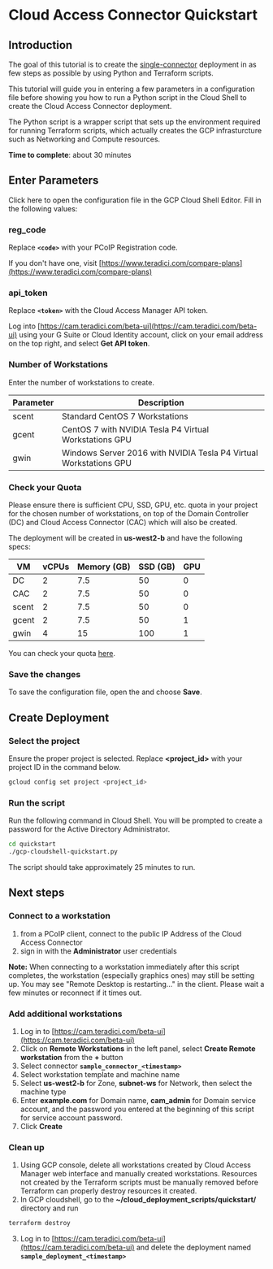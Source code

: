 # Cloud Access Connector Quickstart

## Introduction
The goal of this tutorial is to create the [single-connector](https://github.com/teradici/cloud_deployment_scripts#single-connector) deployment in as few steps as possible by using Python and Terraform scripts.

This tutorial will guide you in entering a few parameters in a configuration file before showing you how to run a Python script in the Cloud Shell to create the Cloud Access Connector deployment.

The Python script is a wrapper script that sets up the environment required for running Terraform scripts, which actually creates the GCP infrasturcture such as Networking and Compute resources.

**Time to complete**: about 30 minutes

## Enter Parameters
Click
<walkthrough-editor-open-file
    filePath="cloud_deployment_scripts/quickstart/gcp-cloudshell-quickstart.cfg">
    here
</walkthrough-editor-open-file>
to open the configuration file in the GCP Cloud Shell Editor. Fill in the following values:

### reg_code
Replace **`<code>`** with your PCoIP Registration code.

If you don't have one, visit [https://www.teradici.com/compare-plans](https://www.teradici.com/compare-plans)

### api_token
Replace **`<token>`** with the Cloud Access Manager API token.

Log into [https://cam.teradici.com/beta-ui](https://cam.teradici.com/beta-ui) using your G Suite or Cloud Identity account, click on your email address on the top right, and select **Get API token**.

### Number of Workstations
Enter the number of workstations to create.

Parameter | Description
--- | ---
scent | Standard CentOS 7 Workstations
gcent | CentOS 7 with NVIDIA Tesla P4 Virtual Workstations GPU
gwin | Windows Server 2016 with NVIDIA Tesla P4 Virtual Workstations GPU

### Check your Quota
Please ensure there is sufficient CPU, SSD, GPU, etc. quota in your project for the chosen number of workstations, on top of the Domain Controller (DC) and Cloud Access Connector (CAC) which will also be created.

The deployment will be created in **us-west2-b** and have the following specs:

VM | vCPUs | Memory (GB) | SSD (GB) | GPU 
---|---|---|---|--- 
DC | 2 | 7.5 | 50 | 0 
CAC | 2 | 7.5 | 50 | 0 
scent | 2 | 7.5 | 50 | 0 
gcent | 2 | 7.5 | 50 | 1
gwin | 4 | 15 | 100 | 1

You can check your quota [here](https://console.cloud.google.com/iam-admin/quotas).

### Save the changes
To save the configuration file, open the
<walkthrough-editor-spotlight spotlightId="fileMenu"
                              text="file menu">
</walkthrough-editor-spotlight> and choose **Save**.

## Create Deployment
### Select the project
Ensure the proper project is selected. Replace **<project_id>** with your project ID in the command below.
```bash
gcloud config set project <project_id>
```

### Run the script

Run the following command in Cloud Shell. You will be prompted to create a password for the Active Directory Administrator.

```bash
cd quickstart
./gcp-cloudshell-quickstart.py
```

The script should take approximately 25 minutes to run.

## Next steps

### Connect to a workstation

1. from a PCoIP client, connect to the public IP Address of the Cloud Access Connector
2. sign in with the **Administrator** user credentials

**Note:** When connecting to a workstation immediately after this script completes, the workstation (especially graphics ones) may still be setting up. You may see "Remote Desktop is restarting..." in the client. Please wait a few minutes or reconnect if it times out.

### Add additional workstations
1. Log in to [https://cam.teradici.com/beta-ui](https://cam.teradici.com/beta-ui)
2. Click on **Remote Workstations** in the left panel, select **Create Remote workstation** from the **+** button
3. Select connector **`sample_connector_<timestamp>`**
4. Select workstation template and machine name
5. Select **us-west2-b** for Zone, **subnet-ws** for Network, then select the machine type
6. Enter **example.com** for Domain name, **cam_admin** for Domain service account, and the password you entered at the beginning of this script for service account password.
7. Click **Create**

### Clean up
  1. Using GCP console, delete all workstations created by Cloud Access Manager
     web interface and manually created workstations. Resources not created by
     the Terraform scripts must be manually removed before Terraform can
     properly destroy resources it created.
  2. In GCP cloudshell, go to the **~/cloud_deployment_scripts/quickstart/** directory
     and run 
```bash
terraform destroy
```
  3. Log in to [https://cam.teradici.com/beta-ui](https://cam.teradici.com/beta-ui) and delete the deployment named
     **`sample_deployment_<timestamp>`**
